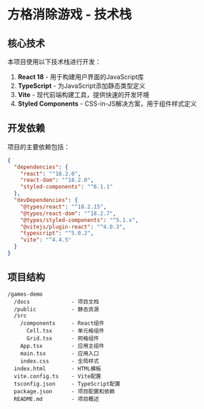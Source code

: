 # 方格消除游戏 - 技术栈

## 核心技术

本项目使用以下技术栈进行开发：

1. **React 18** - 用于构建用户界面的JavaScript库
2. **TypeScript** - 为JavaScript添加静态类型定义
3. **Vite** - 现代前端构建工具，提供快速的开发环境
4. **Styled Components** - CSS-in-JS解决方案，用于组件样式定义

## 开发依赖

项目的主要依赖包括：

```json
{
  "dependencies": {
    "react": "^18.2.0",
    "react-dom": "^18.2.0",
    "styled-components": "^6.1.1"
  },
  "devDependencies": {
    "@types/react": "^18.2.15",
    "@types/react-dom": "^18.2.7",
    "@types/styled-components": "^5.1.x",
    "@vitejs/plugin-react": "^4.0.3",
    "typescript": "^5.0.2",
    "vite": "^4.4.5"
  }
}
```

## 项目结构

```
/games-demo
  /docs             - 项目文档
  /public           - 静态资源
  /src
    /components     - React组件
      Cell.tsx      - 单元格组件
      Grid.tsx      - 网格组件
    App.tsx         - 应用主组件
    main.tsx        - 应用入口
    index.css       - 全局样式
  index.html        - HTML模板
  vite.config.ts    - Vite配置
  tsconfig.json     - TypeScript配置
  package.json      - 项目配置和依赖
  README.md         - 项目概述
``` 